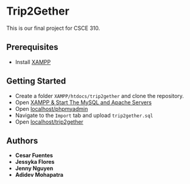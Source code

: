 # Trip2Gether

This is our final project for CSCE 310.

## Prerequisites

- Install [XAMPP](https://www.apachefriends.org/)

## Getting Started

- Create a folder `XAMPP/htdocs/trip2gether` and clone the repository.
- Open [XAMPP & Start The MySQL and Apache Servers](https://www.edureka.co/blog/how-to-run-a-php-program-in-xampp/)
- Open [localhost/phpmyadmin](http://localhost/phpmyadmin/)
- Navigate to the `Import` tab and upload `trip2gether.sql`
- Open [localhost/trip2gether](http://localhost/trip2gether/index.php)

## Authors

  - **Cesar Fuentes** 
  - **Jessyka Flores** 
  - **Jenny Nguyen** 
  - **Adidev Mohapatra**
